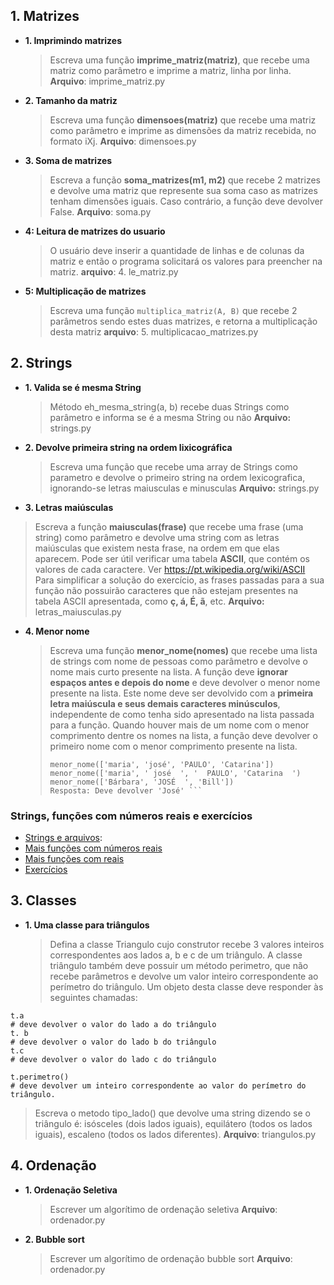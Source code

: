 ## 1. Matrizes

- **1. Imprimindo matrizes**

  > Escreva uma função **imprime_matriz(matriz)**, que recebe uma matriz como parâmetro e imprime a matriz, linha por linha.  
  > **Arquivo**: imprime_matriz.py

- **2. Tamanho da matriz**

  > Escreva uma função **dimensoes(matriz)** que recebe uma matriz como parâmetro e imprime as dimensões da matriz recebida, no formato iXj.
  > **Arquivo**: dimensoes.py

- **3. Soma de matrizes**

  > Escreva a função **soma_matrizes(m1, m2)** que recebe 2 matrizes e devolve uma matriz que represente sua soma caso as matrizes tenham dimensões iguais. Caso contrário, a função deve devolver False.
  > **Arquivo**: soma.py

- **4: Leitura de matrizes do usuario**

  > O usuário deve inserir a quantidade de linhas e de colunas da matriz e então o programa solicitará os valores para preencher na matriz.
  > **arquivo**: 4. le_matriz.py

- **5: Multiplicação de matrizes**
  > Escreva uma função `multiplica_matriz(A, B)` que recebe 2 parâmetros sendo estes duas matrizes, e retorna a multiplicação desta matriz
  > **arquivo**: 5. multiplicacao_matrizes.py

## 2. Strings

- **1. Valida se é mesma String**

  > Método eh_mesma_string(a, b) recebe duas Strings como parâmetro e informa se é a mesma String ou não
  > **Arquivo:** strings.py

- **2. Devolve primeira string na ordem lixicográfica**
  > Escreva uma função que recebe uma array de Strings como parametro e devolve o primeiro string na ordem lexicografica, ignorando-se letras maiusculas e minusculas
  > **Arquivo:** strings.py

* **3. Letras maiúsculas**

> Escreva a função **maiusculas(frase)** que recebe uma frase (uma string) como parâmetro e devolve uma string com as letras maiúsculas que existem nesta frase, na ordem em que elas aparecem.
> Pode ser útil verificar uma tabela **ASCII**, que contém os valores de cada caractere. Ver https://pt.wikipedia.org/wiki/ASCII
> Para simplificar a solução do exercício, as frases passadas para a sua função não possuirão caracteres que não estejam presentes na tabela ASCII apresentada, como **ç, á, É, ã**, etc.
> **Arquivo:** letras_maiusculas.py

- **4. Menor nome**
  > Escreva uma função **menor_nome(nomes)** que recebe uma lista de strings com nome de pessoas como parâmetro e devolve o nome mais curto presente na lista.
  > A função deve **ignorar espaços antes e depois do nome** e deve devolver o menor nome presente na lista. Este nome deve ser devolvido com a **primeira letra maiúscula e seus demais caracteres minúsculos**, independente de como tenha sido apresentado na lista passada para a função.
  > Quando houver mais de um nome com o menor comprimento dentre os nomes na lista, a função deve devolver o primeiro nome com o menor comprimento presente na lista.
  >
  > ````
  > menor_nome(['maria', 'josé', 'PAULO', 'Catarina'])
  > menor_nome(['maria', ' josé  ', '  PAULO', 'Catarina  ')
  > menor_nome(['Bárbara', 'JOSÉ  ', 'Bill'])
  > Resposta: Deve devolver 'José' ```
  > ````

### Strings, funções com números reais e exercícios

- [Strings e arquivos](https://panda.ime.usp.br/aulasPython/static/aulasPython/aula13.html):
- [Mais funções com números reais](https://panda.ime.usp.br/aulasPython/static/aulasPython/aula14.html)
- [Mais funções com reais](https://panda.ime.usp.br/aulasPython/static/aulasPython/aula15.html)
- [Exercícios](https://panda.ime.usp.br/aulasPython/static/aulasPython/aula16.html)

## 3. Classes

- **1. Uma classe para triângulos**
  > Defina a classe Triangulo cujo construtor recebe 3 valores inteiros correspondentes aos lados a, b e c de um triângulo. A classe triângulo também deve possuir um método perimetro, que não recebe parâmetros e devolve um valor inteiro correspondente ao perímetro do triângulo. Um objeto desta classe deve responder às seguintes chamadas:

```
t.a
# deve devolver o valor do lado a do triângulo
t. b
# deve devolver o valor do lado b do triângulo
t.c
# deve devolver o valor do lado c do triângulo

t.perimetro()
# deve devolver um inteiro correspondente ao valor do perímetro do triângulo.
```

> Escreva o metodo tipo_lado() que devolve uma string dizendo se o triângulo é: isósceles (dois lados iguais), equilátero (todos os lados iguais), escaleno (todos os lados diferentes).
> **Arquivo**: triangulos.py

## 4. Ordenação

- **1. Ordenação Seletiva**

  > Escrever um algorítimo de ordenação seletiva
  > **Arquivo**: ordenador.py

- **2. Bubble sort**
  > Escrever um algorítimo de ordenação bubble sort
  > **Arquivo**: ordenador.py
